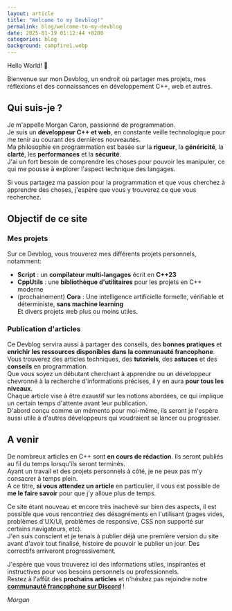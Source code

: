 ```yaml
---
layout: article
title: "Welcome to my Devblog!"
permalink: blog/welcome-to-my-devblog
date: 2025-01-19 01:12:44 +0200
categories: blog
background: campfire1.webp
---
```


Hello World! 👋

Bienvenue sur mon Devblog, un endroit où partager mes projets, mes réflexions et des connaissances en développement C++, web et autres.

## Qui suis-je ?

Je m'appelle Morgan Caron, passionné de programmation.<br>
Je suis un **développeur C++ et web**, en constante veille technologique pour me tenir au courant des dernières nouveautés.<br>
Ma philosophie en programmation est basée sur la **rigueur**, la **généricité**, la **clarté**, les **performances** et la **sécurité**.<br>
J'ai un fort besoin de comprendre les choses pour pouvoir les manipuler, ce qui me pousse à explorer l'aspect technique des langages.

Si vous partagez ma passion pour la programmation et que vous cherchez à apprendre des choses, j'espère que vous y trouverez ce que vous recherchez.

## Objectif de ce site

### Mes projets

Sur ce Devblog, vous trouverez mes différents projets personnels, notamment:
- **Script** : un **compilateur multi-langages** écrit en **C++23**<br>
- **CppUtils** : une **bibliothèque d'utilitaires** pour les projets en C++ moderne<br>
- (prochainement) **Cora** : Une intelligence artificielle formelle, vérifiable et déterministe, **sans machine learning**<br>
Et divers projets web plus ou moins utiles.

### Publication d'articles

Ce Devblog servira aussi à partager des conseils, des **bonnes pratiques** et **enrichir les ressources disponibles dans la communauté francophone**.<br>
Vous trouverez des articles techniques, des **tutoriels**, des **astuces** et des **conseils** en programmation.<br>
Que vous soyez un débutant cherchant à apprendre ou un développeur chevronné à la recherche d'informations précises, il y en aura **pour tous les niveaux**.<br>
Chaque article vise à être exaustif sur les notions abordées, ce qui implique un certain temps d'attente avant leur publication.<br>
D'abord conçu comme un mémento pour moi-même, ils seront je l'espère aussi utile à d'autres développeurs qui voudraient se lancer ou progresser.

## A venir

De nombreux articles en C++ sont **en cours de rédaction**. Ils seront publiés au fil du temps lorsqu'ils seront terminés.<br>
Ayant un travail et des projets personnels à côté, je ne peux pas m'y consacrer à temps plein.<br>
A ce titre, **si vous attendez un article** en particulier, il vous est possible de **me le faire savoir** pour que j'y alloue plus de temps.

Ce site étant nouveau et encore très inachevé sur bien des aspects, il est possible que vous rencontriez des désagréments en l'utilisant (pages vides, problèmes d'UX/UI, problèmes de responsive, CSS non supporté sur certains navigateurs, etc).<br>
J'en suis conscient et je tenais à publier déjà une première version du site avant d'avoir tout finalisé, histoire de pouvoir le publier un jour. Des correctifs arriveront progressivement.

J'espère que vous trouverez ici des informations utiles, inspirantes et instructives pour vos besoins personnels ou professionnels.<br>
Restez à l'affût des **prochains articles** et n'hésitez pas rejoindre notre [**communauté francophone sur Discord**][discord] !

*Morgan*

[discord]: https://discord.gg/mxZvun4
